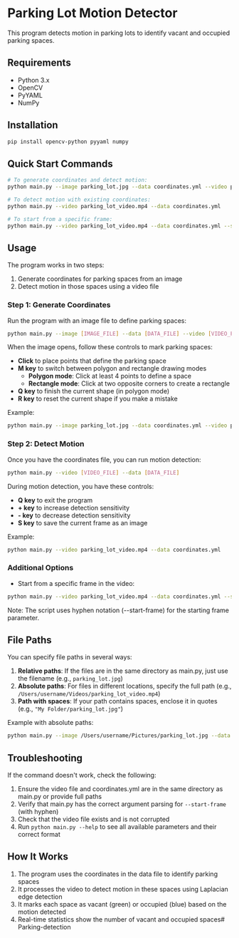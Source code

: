 # Parking Lot Motion Detector

This program detects motion in parking lots to identify vacant and occupied parking spaces.

## Requirements

- Python 3.x
- OpenCV
- PyYAML
- NumPy

## Installation

```bash
pip install opencv-python pyyaml numpy
```

## Quick Start Commands

```bash
# To generate coordinates and detect motion:
python main.py --image parking_lot.jpg --data coordinates.yml --video parking_lot_video.mp4

# To detect motion with existing coordinates:
python main.py --video parking_lot_video.mp4 --data coordinates.yml

# To start from a specific frame:
python main.py --video parking_lot_video.mp4 --data coordinates.yml --start-frame 100
```

## Usage

The program works in two steps:
1. Generate coordinates for parking spaces from an image
2. Detect motion in those spaces using a video file

### Step 1: Generate Coordinates

Run the program with an image file to define parking spaces:

```bash
python main.py --image [IMAGE_FILE] --data [DATA_FILE] --video [VIDEO_FILE]
```

When the image opens, follow these controls to mark parking spaces:

- **Click** to place points that define the parking space
- **M key** to switch between polygon and rectangle drawing modes
  - **Polygon mode**: Click at least 4 points to define a space
  - **Rectangle mode**: Click at two opposite corners to create a rectangle
- **Q key** to finish the current shape (in polygon mode)
- **R key** to reset the current shape if you make a mistake

Example:
```bash
python main.py --image parking_lot.jpg --data coordinates.yml --video parking_lot_video.mp4
```

### Step 2: Detect Motion

Once you have the coordinates file, you can run motion detection:

```bash
python main.py --video [VIDEO_FILE] --data [DATA_FILE]
```

During motion detection, you have these controls:
- **Q key** to exit the program
- **+ key** to increase detection sensitivity
- **- key** to decrease detection sensitivity
- **S key** to save the current frame as an image

Example:
```bash
python main.py --video parking_lot_video.mp4 --data coordinates.yml
```

### Additional Options

- Start from a specific frame in the video:
```bash
python main.py --video parking_lot_video.mp4 --data coordinates.yml --start-frame 100
```

Note: The script uses hyphen notation (--start-frame) for the starting frame parameter.

## File Paths

You can specify file paths in several ways:

1. **Relative paths**: If the files are in the same directory as main.py, just use the filename (e.g., `parking_lot.jpg`)
2. **Absolute paths**: For files in different locations, specify the full path (e.g., `/Users/username/Videos/parking_lot_video.mp4`)
3. **Path with spaces**: If your path contains spaces, enclose it in quotes (e.g., `"My Folder/parking_lot.jpg"`)

Example with absolute paths:
```bash
python main.py --image /Users/username/Pictures/parking_lot.jpg --data /Users/username/Documents/coordinates.yml --video /Users/username/Videos/parking_lot_video.mp4
```

## Troubleshooting

If the command doesn't work, check the following:

1. Ensure the video file and coordinates.yml are in the same directory as main.py or provide full paths
2. Verify that main.py has the correct argument parsing for `--start-frame` (with hyphen)
3. Check that the video file exists and is not corrupted
4. Run `python main.py --help` to see all available parameters and their correct format

## How It Works

1. The program uses the coordinates in the data file to identify parking spaces
2. It processes the video to detect motion in these spaces using Laplacian edge detection
3. It marks each space as vacant (green) or occupied (blue) based on the motion detected
4. Real-time statistics show the number of vacant and occupied spaces# Parking-detection
